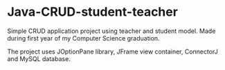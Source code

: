 # Java-CRUD-student-teacher
Simple CRUD application project using teacher and student model. Made during first year of my Computer Science graduation.

The project uses JOptionPane library, JFrame view container, ConnectorJ and MySQL database.
